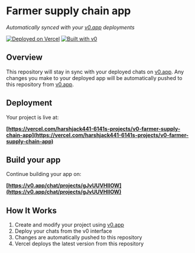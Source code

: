 # Farmer supply chain app

*Automatically synced with your [v0.app](https://v0.app) deployments*

[![Deployed on Vercel](https://img.shields.io/badge/Deployed%20on-Vercel-black?style=for-the-badge&logo=vercel)](https://vercel.com/harshjack441-6141s-projects/v0-farmer-supply-chain-app)
[![Built with v0](https://img.shields.io/badge/Built%20with-v0.app-black?style=for-the-badge)](https://v0.app/chat/projects/gJvUUVHIIOW)

## Overview

This repository will stay in sync with your deployed chats on [v0.app](https://v0.app).
Any changes you make to your deployed app will be automatically pushed to this repository from [v0.app](https://v0.app).

## Deployment

Your project is live at:

**[https://vercel.com/harshjack441-6141s-projects/v0-farmer-supply-chain-app](https://vercel.com/harshjack441-6141s-projects/v0-farmer-supply-chain-app)**

## Build your app

Continue building your app on:

**[https://v0.app/chat/projects/gJvUUVHIIOW](https://v0.app/chat/projects/gJvUUVHIIOW)**

## How It Works

1. Create and modify your project using [v0.app](https://v0.app)
2. Deploy your chats from the v0 interface
3. Changes are automatically pushed to this repository
4. Vercel deploys the latest version from this repository
